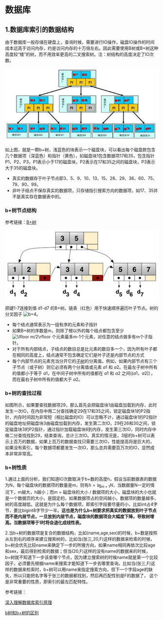 # 数据库

## 1.数据库索引的数据结构

由于数据库一般存储在硬盘上，查询时候，需要进行IO操作，磁盘IO操作的时间成本远高于访问内存，约是访问内存的十万倍左右。因此需要使用B树或B+树这种高度较“矮”的树，而不用效率更高的二叉搜索树。注：树结构的高度决定了IO次数。

![b+树](../pic/database-index-b+tree-1.png)

如上图，就是一颗b+树，浅蓝色的块表示一个磁盘块，可以看出每个磁盘款包含几个数据项（深蓝色）和指针（黄色），如磁盘块1包含数据项17和35，包含指针P1、P2、P3，P1表示小于17的磁盘块，P2表示在17和35之间的磁盘块，P3表示大于35的磁盘块。

- 真实的数据存于叶子节点即3、5、9、10、13、15、28、29、36、60、75、79、90、99。
- 非叶子结点不保存真实的数据项，只存储指引搜索方向的数据项，如17、35并不是真实存在数据表中的。

### b+树节点结构

参考链接：[B+树](https://zh.wikipedia.org/wiki/B+%E6%A0%91#%E8%8A%82%E7%82%B9%E7%BB%93%E6%9E%84)

![B+树](../pic/database-index-b+tree-wikipedia-2.png)

把键1-7连接到值 d1-d7 的B+树。链表（红色）用于快速顺序遍历叶子节点。树的分叉因子 ![b](https://wikimedia.org/api/rest_v1/media/math/render/svg/f11423fbb2e967f986e36804a8ae4271734917c3)=4。

- 每个结点通常表示为一组有序的元素和子指针
- 如果B+树的序数是m，则除了根以外的每个结点都包含至少 ![\lfloor m/2\rfloor ](https://wikimedia.org/api/rest_v1/media/math/render/svg/87be5eefdb8fa8b05d4e77a49222798c08e66318) 个元素最多m-1个元素，对任意的结点做多有m个子指针。
- 对于所有内部结点，子结点的数目总是比元素的数目多一个，因为所有叶子都在相同的高度上，结点通常不包含确定它们是叶子还是内部节点的方式
- 每个内部节点的元素充当分开它的[子树](https://zh.wikipedia.org/w/index.php?title=%E5%AD%90%E6%A0%91&action=edit&redlink=1)的分离值。例如，如果内部节点有三个子节点（或子树）则它必须有两个分离值或元素 *a*1 和 *a*2。在最左子树中所有的值都小于等于 *a*1，在中间子树中所有的值都在 *a*1 和 *a*2 之间((*a*1，*a*2]），而在最右子树中所有的值都大于 *a*2。

### b+树的查找过程

如图所示，如果要查找数据项29，那么首先会把磁盘块1由磁盘加载到内存，此时发生一次IO，在内存中用二分查找确定29在17和35之间，锁定磁盘块1的P2指针，内存时间因为非常短（相比磁盘的IO）可以忽略不计，通过磁盘块1的P2指针的磁盘地址把磁盘块3由磁盘加载到内存，发生第二次IO，29在26和30之间，锁定磁盘块3的P2指针，通过指针加载磁盘块8到内存，发生第三次IO，同时内存中做二分查找找到29，结束查询，总计三次IO。真实的情况是，3层的b+树可以表示上百万的数据，如果上百万的数据查找只需要三次IO，性能提高将是巨大的，如果没有索引，每个数据项都要发生一次IO，那么总共需要百万次的IO，显然成本非常非常高。

### b+树性质

1.通过上面的分析，我们知道IO次数取决于b+数的高度h，假设当前数据表的数据为N，每个磁盘块的数据项的数量是m，则有$h=㏒_{m+1}N$，当数据量N一定的情况下，m越大，h越小；而m = 磁盘块的大小 / 数据项的大小，磁盘块的大小也就是一个数据页的大小，是固定的，如果数据项占的空间越小，数据项的数量越多，树的高度越低。这就是为什么每个数据项，即索引字段要尽量的小，比如int占4字节，要比bigint8字节少一半。**这也是为什么b+树要求把真实的数据放到叶子节点而不是内层节点，一旦放到内层节点，磁盘块的数据项会大幅度下降，导致树增高。当数据项等于1时将会退化成线性表。**

2.当b+树的数据项是复合的数据结构，比如(name,age,sex)的时候，b+数是按照从左到右的顺序来建立搜索树的，比如当(张三,20,F)这样的数据来检索的时候，b+树会优先比较name来确定下一步的所搜方向，如果name相同再依次比较age和sex，最后得到检索的数据；但当(20,F)这样的没有name的数据来的时候，b+树就不知道下一步该查哪个节点，因为建立搜索树的时候name就是第一个比较因子，必须要先根据name来搜索才能知道下一步去哪里查询。比如当(张三,F)这样的数据来检索时，b+树可以用name来指定搜索方向，但下一个字段age的缺失，所以只能把名字等于张三的数据都找到，然后再匹配性别是F的数据了， 这个是非常重要的性质，即索引的最左匹配特性。

参考链接：

[深入理解数据库索引原理](https://www.jianshu.com/p/814c1675361c)

[b树和b+树的区别](https://blog.csdn.net/login_sonata/article/details/75268075)

